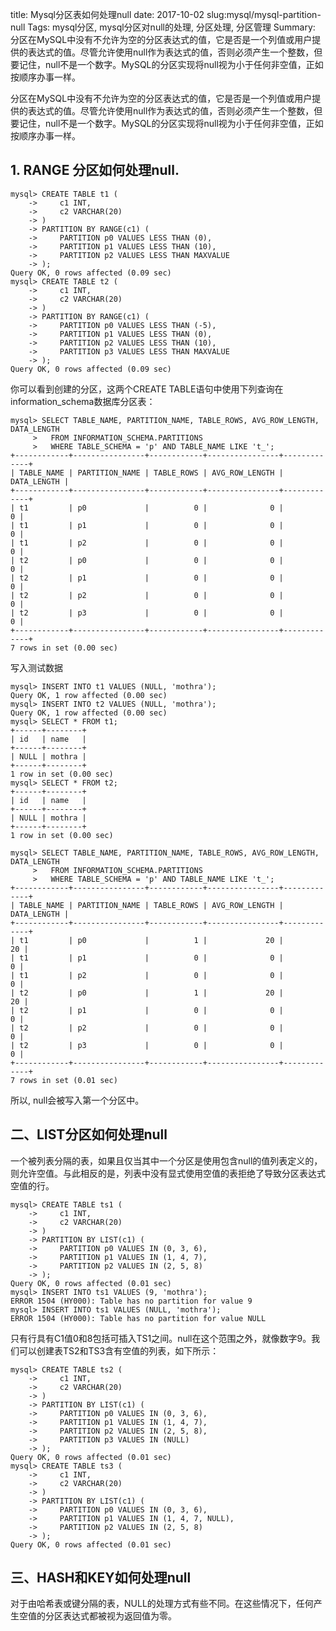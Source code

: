 title: Mysql分区表如何处理null
date: 2017-10-02
slug:mysql/mysql-partition-null
Tags: mysql分区, mysql分区对null的处理, 分区处理, 分区管理
Summary: 分区在MySQL中没有不允许为空的分区表达式的值，它是否是一个列值或用户提供的表达式的值。尽管允许使用null作为表达式的值，否则必须产生一个整数，但要记住，null不是一个数字。MySQL的分区实现将null视为小于任何非空值，正如按顺序办事一样。

分区在MySQL中没有不允许为空的分区表达式的值，它是否是一个列值或用户提供的表达式的值。尽管允许使用null作为表达式的值，否则必须产生一个整数，但要记住，null不是一个数字。MySQL的分区实现将null视为小于任何非空值，正如按顺序办事一样。

## 1. RANGE 分区如何处理null.

```
mysql> CREATE TABLE t1 (
    ->     c1 INT,
    ->     c2 VARCHAR(20)
    -> )
    -> PARTITION BY RANGE(c1) (
    ->     PARTITION p0 VALUES LESS THAN (0),
    ->     PARTITION p1 VALUES LESS THAN (10),
    ->     PARTITION p2 VALUES LESS THAN MAXVALUE
    -> );
Query OK, 0 rows affected (0.09 sec)
mysql> CREATE TABLE t2 (
    ->     c1 INT,
    ->     c2 VARCHAR(20)
    -> )
    -> PARTITION BY RANGE(c1) (
    ->     PARTITION p0 VALUES LESS THAN (-5),
    ->     PARTITION p1 VALUES LESS THAN (0),
    ->     PARTITION p2 VALUES LESS THAN (10),
    ->     PARTITION p3 VALUES LESS THAN MAXVALUE
    -> );
Query OK, 0 rows affected (0.09 sec)
```

你可以看到创建的分区，这两个CREATE TABLE语句中使用下列查询在information_schema数据库分区表：

```
mysql> SELECT TABLE_NAME, PARTITION_NAME, TABLE_ROWS, AVG_ROW_LENGTH, DATA_LENGTH
     >   FROM INFORMATION_SCHEMA.PARTITIONS
     >   WHERE TABLE_SCHEMA = 'p' AND TABLE_NAME LIKE 't_';
+------------+----------------+------------+----------------+-------------+
| TABLE_NAME | PARTITION_NAME | TABLE_ROWS | AVG_ROW_LENGTH | DATA_LENGTH |
+------------+----------------+------------+----------------+-------------+
| t1         | p0             |          0 |              0 |           0 |
| t1         | p1             |          0 |              0 |           0 |
| t1         | p2             |          0 |              0 |           0 |
| t2         | p0             |          0 |              0 |           0 |
| t2         | p1             |          0 |              0 |           0 |
| t2         | p2             |          0 |              0 |           0 |
| t2         | p3             |          0 |              0 |           0 |
+------------+----------------+------------+----------------+-------------+
7 rows in set (0.00 sec)
```

写入测试数据

```
mysql> INSERT INTO t1 VALUES (NULL, 'mothra');
Query OK, 1 row affected (0.00 sec)
mysql> INSERT INTO t2 VALUES (NULL, 'mothra');
Query OK, 1 row affected (0.00 sec)
mysql> SELECT * FROM t1;
+------+--------+
| id   | name   |
+------+--------+
| NULL | mothra |
+------+--------+
1 row in set (0.00 sec)
mysql> SELECT * FROM t2;
+------+--------+
| id   | name   |
+------+--------+
| NULL | mothra |
+------+--------+
1 row in set (0.00 sec)
```

```
mysql> SELECT TABLE_NAME, PARTITION_NAME, TABLE_ROWS, AVG_ROW_LENGTH, DATA_LENGTH
     >   FROM INFORMATION_SCHEMA.PARTITIONS
     >   WHERE TABLE_SCHEMA = 'p' AND TABLE_NAME LIKE 't_';
+------------+----------------+------------+----------------+-------------+
| TABLE_NAME | PARTITION_NAME | TABLE_ROWS | AVG_ROW_LENGTH | DATA_LENGTH |
+------------+----------------+------------+----------------+-------------+
| t1         | p0             |          1 |             20 |          20 |
| t1         | p1             |          0 |              0 |           0 |
| t1         | p2             |          0 |              0 |           0 |
| t2         | p0             |          1 |             20 |          20 |
| t2         | p1             |          0 |              0 |           0 |
| t2         | p2             |          0 |              0 |           0 |
| t2         | p3             |          0 |              0 |           0 |
+------------+----------------+------------+----------------+-------------+
7 rows in set (0.01 sec)
```

所以, null会被写入第一个分区中。

## 二、LIST分区如何处理null

一个被列表分隔的表，如果且仅当其中一个分区是使用包含null的值列表定义的，则允许空值。与此相反的是，列表中没有显式使用空值的表拒绝了导致分区表达式空值的行。

```
mysql> CREATE TABLE ts1 (
    ->     c1 INT,
    ->     c2 VARCHAR(20)
    -> )
    -> PARTITION BY LIST(c1) (
    ->     PARTITION p0 VALUES IN (0, 3, 6),
    ->     PARTITION p1 VALUES IN (1, 4, 7),
    ->     PARTITION p2 VALUES IN (2, 5, 8)
    -> );
Query OK, 0 rows affected (0.01 sec)
mysql> INSERT INTO ts1 VALUES (9, 'mothra');
ERROR 1504 (HY000): Table has no partition for value 9
mysql> INSERT INTO ts1 VALUES (NULL, 'mothra');
ERROR 1504 (HY000): Table has no partition for value NULL
```

只有行具有C1值0和8包括可插入TS1之间。null在这个范围之外，就像数字9。我们可以创建表TS2和TS3含有空值的列表，如下所示：

```
mysql> CREATE TABLE ts2 (
    ->     c1 INT,
    ->     c2 VARCHAR(20)
    -> )
    -> PARTITION BY LIST(c1) (
    ->     PARTITION p0 VALUES IN (0, 3, 6),
    ->     PARTITION p1 VALUES IN (1, 4, 7),
    ->     PARTITION p2 VALUES IN (2, 5, 8),
    ->     PARTITION p3 VALUES IN (NULL)
    -> );
Query OK, 0 rows affected (0.01 sec)
mysql> CREATE TABLE ts3 (
    ->     c1 INT,
    ->     c2 VARCHAR(20)
    -> )
    -> PARTITION BY LIST(c1) (
    ->     PARTITION p0 VALUES IN (0, 3, 6),
    ->     PARTITION p1 VALUES IN (1, 4, 7, NULL),
    ->     PARTITION p2 VALUES IN (2, 5, 8)
    -> );
Query OK, 0 rows affected (0.01 sec)
```

## 三、HASH和KEY如何处理null

对于由哈希表或键分隔的表，NULL的处理方式有些不同。在这些情况下，任何产生空值的分区表达式都被视为返回值为零。
